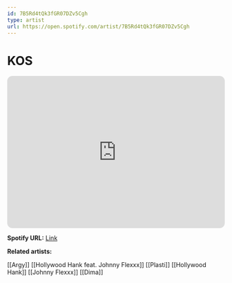 ```yaml
---
id: 7B5Rd4tQk3fGR07DZv5Cgh
type: artist
url: https://open.spotify.com/artist/7B5Rd4tQk3fGR07DZv5Cgh
---
```

# KOS

<iframe style="border-radius:12px" src="https://open.spotify.com/embed/artist/7B5Rd4tQk3fGR07DZv5Cgh" width="100%" height="352" frameBorder="0" allowfullscreen="" allow="autoplay; clipboard-write; encrypted-media; fullscreen; picture-in-picture" loading="lazy"></iframe>

**Spotify URL:** [Link](https://open.spotify.com/artist/7B5Rd4tQk3fGR07DZv5Cgh)

**Related artists:**

[[Argy]]
[[Hollywood Hank feat. Johnny Flexxx]]
[[Plasti]]
[[Hollywood Hank]]
[[Johnny Flexxx]]
[[Dima]]
